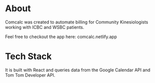 # About

Comcalc was created to automate billing for Community Kinesiologists working with ICBC and WSBC patients.  

Feel free to checkout the app here: comcalc.netlify.app

# Tech Stack

It is built with React and queries data from the Google Calendar API and Tom Tom Developer API. 




